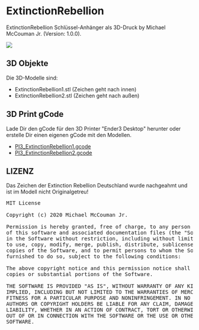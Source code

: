 # ExtinctionRebellion
ExtinctionRebellion Schlüssel-Anhänger als 3D-Druck by Michael McCouman Jr. (Version: 1.0.0).

<img src="https://raw.githubusercontent.com/McCouman/ExtinctionRebellion/master/Screenshot.png"/>

## 3D Objekte

Die 3D-Modelle sind:
- ExtinctionRebellion1.stl (Zeichen geht nach innen)
- ExtinctionRebellion2.stl (Zeichen geht nach außen)

## 3D Print gCode

Lade Dir den gCode für den 3D Printer "Ender3 Desktop" herunter oder erstelle Dir einen eigenen gCode mit den Modellen.
- <a href="https://github.com/McCouman/ExtinctionRebellion/raw/master/PI3_ExtinctionRebellion1.gcode">PI3_ExtinctionRebellion1.gcode</a>
- <a href="https://github.com/McCouman/ExtinctionRebellion/raw/master/PI3_ExtinctionRebellion2.gcode">PI3_ExtinctionRebellion2.gcode</a>

## LIZENZ

Das Zeichen der Extinction Rebellion Deutschland wurde nachgeahmt und ist im Modell nicht Originalgetreu!
<pre>
MIT License

Copyright (c) 2020 Michael McCouman Jr.

Permission is hereby granted, free of charge, to any person obtaining a copy
of this software and associated documentation files (the "Software"), to deal
in the Software without restriction, including without limitation the rights
to use, copy, modify, merge, publish, distribute, sublicense, and/or sell
copies of the Software, and to permit persons to whom the Software is
furnished to do so, subject to the following conditions:

The above copyright notice and this permission notice shall be included in all
copies or substantial portions of the Software.

THE SOFTWARE IS PROVIDED "AS IS", WITHOUT WARRANTY OF ANY KIND, EXPRESS OR
IMPLIED, INCLUDING BUT NOT LIMITED TO THE WARRANTIES OF MERCHANTABILITY,
FITNESS FOR A PARTICULAR PURPOSE AND NONINFRINGEMENT. IN NO EVENT SHALL THE
AUTHORS OR COPYRIGHT HOLDERS BE LIABLE FOR ANY CLAIM, DAMAGES OR OTHER
LIABILITY, WHETHER IN AN ACTION OF CONTRACT, TORT OR OTHERWISE, ARISING FROM,
OUT OF OR IN CONNECTION WITH THE SOFTWARE OR THE USE OR OTHER DEALINGS IN THE
SOFTWARE.
</pre>
